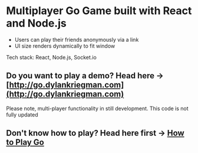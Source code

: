 # Multiplayer Go Game built with React and Node.js 
* Users can play their friends anonymously via a link
* UI size renders dynamically to fit window

Tech stack: React, Node.js, Socket.io

## Do you want to play a demo? Head here -> [http://go.dylankriegman.com](http://go.dylankriegman.com)
Please note, multi-player functionality in still development. This code is not fully updated

## Don't know how to play? Head here first -> [How to Play Go](https://www.kiseido.com/ff.htm)

